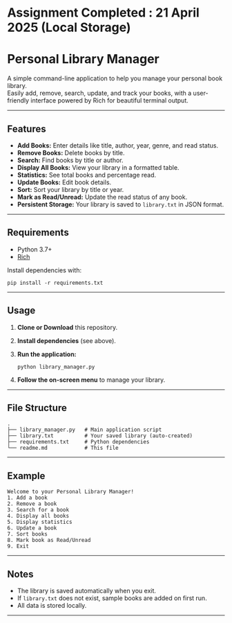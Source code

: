 # Assignment Completed : 21 April 2025 (Local Storage)

# Personal Library Manager

A simple command-line application to help you manage your personal book library.  
Easily add, remove, search, update, and track your books, with a user-friendly interface powered by Rich for beautiful terminal output.

---

## Features

- **Add Books:** Enter details like title, author, year, genre, and read status.
- **Remove Books:** Delete books by title.
- **Search:** Find books by title or author.
- **Display All Books:** View your library in a formatted table.
- **Statistics:** See total books and percentage read.
- **Update Books:** Edit book details.
- **Sort:** Sort your library by title or year.
- **Mark as Read/Unread:** Update the read status of any book.
- **Persistent Storage:** Your library is saved to `library.txt` in JSON format.

---

## Requirements

- Python 3.7+
- [Rich](https://pypi.org/project/rich/)

Install dependencies with:

```
pip install -r requirements.txt
```

---

## Usage

1. **Clone or Download** this repository.
2. **Install dependencies** (see above).
3. **Run the application:**

   ```
   python library_manager.py
   ```

4. **Follow the on-screen menu** to manage your library.

---

## File Structure

```
.
├── library_manager.py   # Main application script
├── library.txt          # Your saved library (auto-created)
├── requirements.txt     # Python dependencies
└── readme.md            # This file
```

---

## Example

```
Welcome to your Personal Library Manager!
1. Add a book
2. Remove a book
3. Search for a book
4. Display all books
5. Display statistics
6. Update a book
7. Sort books
8. Mark book as Read/Unread
9. Exit
```

---

## Notes

- The library is saved automatically when you exit.
- If `library.txt` does not exist, sample books are added on first run.
- All data is stored locally.

---
